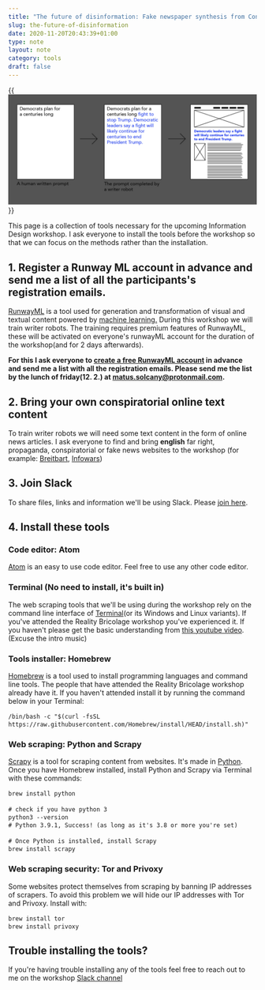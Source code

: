 ```yaml
---
title: "The future of disinformation: Fake newspaper synthesis from Conspiracy land workshop"
slug: the-future-of-disinformation
date: 2020-11-20T20:43:39+01:00
type: note
layout: note
category: tools
draft: false
---
```


{{<img src="image/tfod.jpg" alt="A screenshot of Klima app with a matched painting, the current weather and a matching landscape photo in the background of the app sketch">}}

This page is a collection of tools necessary for the upcoming Information Design workshop. I ask everyone to install the tools before the workshop so that we can focus on the methods rather than the installation. 

## 1. Register a Runway ML account in advance and send me a list of all the participants's registration emails.
[RunwayML](https://runwayml.com/) is a tool used for generation and transformation of visual and textual content powered by [machine learning.](https://www.technologyreview.com/2016/05/10/160287/algorithm-clones-van-goghs-artistic-style-and-pastes-it-onto-other-images-movies/) During this workshop we will train writer robots. The training requires premium features of RunwayML, these will be activated on everyone's runwayML account for the duration of the workshop(and for 2 days afterwards).

**For this I ask everyone to [create a free RunwayML account](https://runwayml.com/) in advance and send me a list with all the registration emails. Please send me the list by the lunch of friday(12. 2.) at matus.solcany@protonmail.com.**

## 2. Bring your own conspiratorial online text content
To train writer robots we will need some text content in the form of online news articles. I ask everyone to find and bring **english** far right, propaganda, conspiratorial or fake news websites to the workshop (for example: [Breitbart](https://www.breitbart.com/), [Infowars](https://www.infowars.com/))

## 3. Join Slack 
To share files, links and information we'll be using Slack. Please [join here](https://join.slack.com/t/thefutureofdi-5d99342/shared_invite/zt-m8bz9w0k-lTgvpM1McKuGWxSKUUHQ8A).

## 4. Install these tools 
### Code editor: Atom
[Atom](https://atom.io/) is an easy to use code editor. Feel free to use any other code editor.

### Terminal (No need to install, it's built in)
The web scraping tools that we'll be using during the workshop rely on the command line interface of [Terminal](https://en.wikipedia.org/wiki/Terminal_%28OS_X%29)(or its Windows and Linux variants). If you've attended the Reality Bricolage workshop you've experienced it. If you haven't please get the basic understanding from [this youtube video](https://www.youtube.com/watch?v=5XgBd6rjuDQ).(Excuse the intro music)

### Tools installer: Homebrew
[Homebrew](https://brew.sh/) is a tool used to install programming languages and command line tools. The people that have attended the Reality Bricolage workshop already have it. If you haven't attended install it by running the command below in your Terminal:

    /bin/bash -c "$(curl -fsSL https://raw.githubusercontent.com/Homebrew/install/HEAD/install.sh)"

### Web scraping: Python and Scrapy
[Scrapy](https://scrapy.org/) is a tool for scraping content from websites. It's made in [Python](https://www.python.org/). Once you have Homebrew installed, install Python and Scrapy via Terminal with these commands:

    brew install python
    
    # check if you have python 3
    python3 --version
    # Python 3.9.1, Success! (as long as it's 3.8 or more you're set)
    
    # Once Python is installed, install Scrapy
    brew install scrapy

### Web scraping security: Tor and Privoxy
Some websites protect themselves from scraping by banning IP addresses of scrapers. To avoid this problem we will hide our IP addresses with Tor and Privoxy. Install with:

    brew install tor
    brew install privoxy

## Trouble installing the tools?

If you're having trouble installing any of the tools feel free to reach out to me on the workshop [Slack channel](https://join.slack.com/t/thefutureofdi-5d99342/shared_invite/zt-m8bz9w0k-lTgvpM1McKuGWxSKUUHQ8A)









